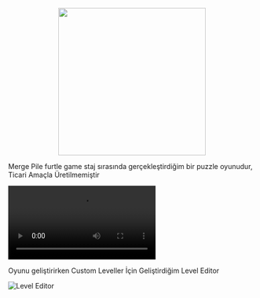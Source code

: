 <p align="center">
  <img src="https://github.com/user-attachments/assets/16f8c79f-2677-478f-adcc-7a2a62d7f3ef" width="300" height="300" />
</p>

Merge Pile furtle game staj sırasında gerçekleştirdiğim bir puzzle oyunudur, Ticari Amaçla Üretilmemiştir 



<video src ="https://github.com/user-attachments/assets/568e6e97-d385-430b-8e0f-5d1743782110" type="video/mp4"> width="1080" height="1920" controls> 


Oyunu geliştirirken Custom Leveller İçin Geliştirdiğim Level Editor

![Level Editor](https://github.com/user-attachments/assets/2eaf8b53-352a-40dd-83f4-c78b8bc986f9)
